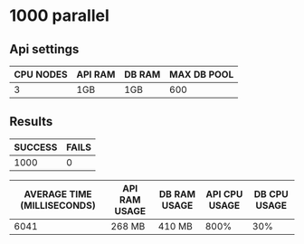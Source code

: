 # 1000 parallel

## Api settings

| CPU NODES | API RAM | DB RAM | MAX DB POOL |
| --------- | ------- | ------ | ----------- |
| 3         | 1GB     | 1GB    | 600         |

## Results

| SUCCESS | FAILS |
| ------- | ----- |
| 1000    | 0     |

| AVERAGE TIME (MILLISECONDS) | API RAM USAGE | DB RAM USAGE | API CPU USAGE | DB CPU USAGE |
| --------------------------- | ------------- | ------------ | ------------- | ------------ |
| 6041                        | 268 MB        | 410 MB       | 800%          | 30%          |
